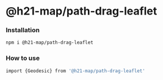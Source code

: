 
# @h21-map/path-drag-leaflet

### Installation
```bash
npm i @h21-map/path-drag-leaflet
```
### How to use
```bash
import {Geodesic} from '@h21-map/path-drag-leaflet'
```
